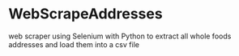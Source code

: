 # WebScrapeAddresses
web scraper using Selenium with Python to extract all whole foods addresses and load them into a csv file

